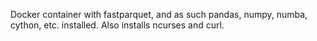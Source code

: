 
Docker container with fastparquet, and as such pandas, numpy, numba, cython, etc. installed. Also installs ncurses and curl.

